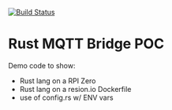 [![Build Status](https://travis-ci.org/navicore/mqtt-bridge-rs.svg?branch=master)](https://travis-ci.org/navicore/mqtt-bridge-rs)

Rust MQTT Bridge POC
=======

Demo code to show:

* Rust lang on a RPI Zero
* Rust lang on a resion.io Dockerfile
* use of config.rs w/ ENV vars

